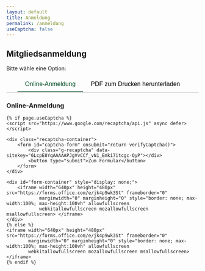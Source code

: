 ```yaml
---
layout: default
title: Anmeldung
permalink: /anmeldung
useCaptcha: false
---
```


## Mitgliedsanmeldung

Bitte wähle eine Option:

<div class="tab-container">
    <button class="tab-button active" onclick="showTab('form-tab')">Online-Anmeldung</button>
    <button class="tab-button" onclick="showTab('download-tab')">PDF zum Drucken herunterladen</button>
</div>

<!-- Tab-Inhalt -->
<div id="form-tab" class="tab-content active">
    <h3>Online-Anmeldung</h3>

    {% if page.useCaptcha %}
    <script src="https://www.google.com/recaptcha/api.js" async defer></script>

    <div class="recaptcha-container">
        <form id="captcha-form" onsubmit="return verifyCaptcha()">
            <div class="g-recaptcha" data-sitekey="6LcpE8YqAAAAAPJgVvCCf_vN1_Emki7itcgc-QyP"></div>
            <button type="submit">Zum Formular</button>
        </form>
    </div>  

    <div id="form-container" style="display: none;">
        <iframe width="640px" height="480px" src="https://forms.office.com/e/jk4p9wk3St" frameborder="0"
                marginwidth="0" marginheight="0" style="border: none; max-width:100%; max-height:100vh" allowfullscreen
                webkitallowfullscreen mozallowfullscreen msallowfullscreen> </iframe>
    </div>
    {% else %}
    <iframe width="640px" height="480px" src="https://forms.office.com/e/jk4p9wk3St" frameborder="0"
            marginwidth="0" marginheight="0" style="border: none; max-width:100%; max-height:100vh" allowfullscreen
            webkitallowfullscreen mozallowfullscreen msallowfullscreen> </iframe>
    {% endif %}
</div>

<div id="download-tab" class="tab-content">
    <h3>Anmeldeformular herunterladen</h3>
    <p>
        Hier kannst du das Anmeldeformular als PDF herunterladen
    </p>
    <p>
        Drucke es aus, fülle es aus und schicke es an die Vereinsadresse:
    </p>
    <p><strong>Vereinsadresse:</strong> Teststrasse 1, 56727 Mayen</p>

    <p>
        Oder gebe es einfach beim nächsten Training ab!
    </p>

    <a href="/assets/pdf/Beitrittserklaerung-SEPA_Hockey-ab-2022.pdf" download class="download-link">Anmeldeformular herunterladen (PDF)</a>
</div>

<script>
    function verifyCaptcha() {
        const captchaResponse = grecaptcha.getResponse();
        if (captchaResponse.length === 0) {
            alert('Bitte lösen Sie das CAPTCHA, um fortzufahren.');
            return false;
        } else {
            document.getElementById('captcha-form').style.display = 'none';
            document.getElementById('form-container').style.display = 'block';
            return false; 
        }
    }

    // Tabs umschalten
    function showTab(tabId) {
        // Alle Tabs verstecken
        document.querySelectorAll('.tab-content').forEach(tab => {
            tab.classList.remove('active');
        });

        // Alle Buttons inaktiv machen
        document.querySelectorAll('.tab-button').forEach(button => {
            button.classList.remove('active');
        });

        // Ausgewählten Tab und Button aktivieren
        document.getElementById(tabId).classList.add('active');
        event.target.classList.add('active');
    }
</script>

<style>
    .tab-container {
        display: flex;
        justify-content: center; /* Zentriert die Tabs horizontal */
        margin-bottom: 20px;
        border-bottom: 2px solid #ddd;
        border-bottom: 2px solid #ddd;
    }

    .tab-button {
        text-align: center; /* Zentriert den Text in den Tabs */
        padding: 10px 20px;
        cursor: pointer;
        border: none;
        background: none;
        font-size: 16px;
        border-bottom: 2px solid transparent;
        transition: border-bottom 0.3s;
    }

    .tab-button.active {
        border-bottom: 2px solid #004d26; /* Dunkelgrün */
        color: #004d26;
    }

    .tab-content {
        display: none;
    }

    .tab-content.active {
        display: block;
    }

    .download-link {
        color: #004d26;
        font-weight: bold;
        text-decoration: none;
    }

    .download-link:hover {
        text-decoration: underline;
    }
</style>
